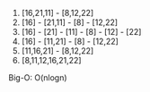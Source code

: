 1. [16,21,11] - [8,12,22]
2. [16] - [21,11] - [8] - [12,22]
3. [16] - [21] - [11] - [8] - [12] - [22]
4. [16] - [11,21] - [8] - [12,22]
5. [11,16,21] - [8,12,22]
6. [8,11,12,16,21,22]

Big-O: O(nlogn)
